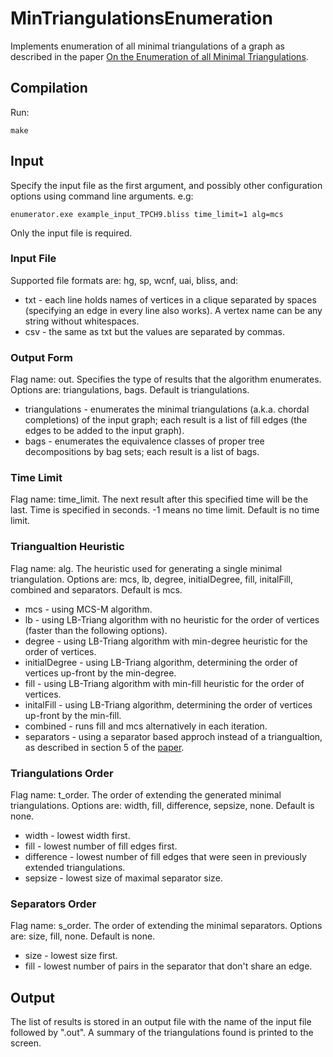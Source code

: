 # MinTriangulationsEnumeration

Implements enumeration of all minimal triangulations of a graph as described in the paper [On the Enumeration of all Minimal Triangulations](http://arxiv.org/abs/1604.02833).

## Compilation
Run:
```
make
```

## Input

Specify the input file as the first argument, and possibly other configuration options using command line arguments. e.g:
```
enumerator.exe example_input_TPCH9.bliss time_limit=1 alg=mcs
```
Only the input file is required.

### Input File
Supported file formats are: hg, sp, wcnf, uai, bliss, and:
* txt - each line holds names of vertices in a clique separated by spaces (specifying an edge in every line also works). A vertex name can be any string without whitespaces.
* csv - the same as txt but the values are separated by commas.

### Output Form
Flag name: out.
Specifies the type of results that the algorithm enumerates.
Options are: triangulations, bags. Default is triangulations.
* triangulations - enumerates the minimal triangulations (a.k.a. chordal completions) of the input graph; each result is a list of fill edges (the edges to be added to the input graph).
* bags - enumerates the equivalence classes of proper tree decompositions by bag sets; each result is a list of bags.

### Time Limit
Flag name: time_limit.
The next result after this specified time will be the last. Time is specified in seconds.
-1 means no time limit.
Default is no time limit.

### Triangualtion Heuristic
Flag name: alg.
The heuristic used for generating a single minimal triangulation.
Options are: mcs, lb, degree, initialDegree, fill, initalFill, combined and separators. Default is mcs.
* mcs - using MCS-M algorithm.
* lb - using LB-Triang algorithm with no heuristic for the order of vertices (faster than the following options).
* degree - using LB-Triang algorithm with min-degree heuristic for the order of vertices.
* initialDegree - using LB-Triang algorithm, determining the order of vertices up-front by the min-degree.
* fill - using LB-Triang algorithm with min-fill heuristic for the order of vertices.
* initalFill - using LB-Triang algorithm, determining the order of vertices up-front by the min-fill.
* combined - runs fill and mcs alternatively in each iteration.
* separators - using a separator based approch instead of a triangualtion, as described in section 5 of the [paper](http://arxiv.org/abs/1604.02833).

### Triangulations Order
Flag name: t_order.
The order of extending the generated minimal triangulations.
Options are: width, fill, difference, sepsize, none. Default is none.
* width - lowest width first.
* fill - lowest number of fill edges first.
* difference - lowest number of fill edges that were seen in previously extended triangulations.
* sepsize - lowest size of maximal separator size.

### Separators Order
Flag name: s_order.
The order of extending the minimal separators.
Options are: size, fill, none. Default is none.
* size - lowest size first.
* fill - lowest number of pairs in the separator that don't share an edge.

## Output

The list of results is stored in an output file with the name of the input file followed by ".out".
A summary of the triangulations found is printed to the screen.
